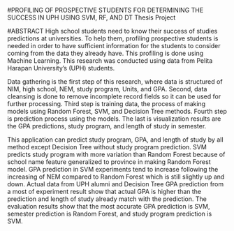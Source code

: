 #PROFILING OF PROSPECTIVE STUDENTS FOR DETERMINING THE SUCCESS IN UPH USING SVM, RF, AND DT
Thesis Project

#ABSTRACT
High school students need to know their success of studies predictions at universities. 
To help them, profiling prospective students is needed in order to have sufficient information 
for the students to consider coming from the data they already have. 
This profiling is done using Machine Learning. 
This research was conducted using data from Pelita Harapan University’s (UPH) students.

Data gathering is the first step of this research, where data is structured of NIM, high school, NEM, study program, Units, and GPA. 
Second, data cleansing is done to remove incomplete record fields so it can be used for further processing. 
Third step is training data, the process of making models using Random Forest, SVM, and Decision Tree methods. 
Fourth step is prediction process using the models. 
The last is visualization results are the GPA predictions, study program, and length of study in semester.

This application can predict study program, GPA, and length of study by all method except Decision Tree without study program prediction. 
SVM predicts study program with more variation than Random Forest because of school name feature generalized to province in making Random Forest model. 
GPA prediction in SVM experiments tend to increase following the increasing of NEM compared to Random Forest which is still slightly up and down. 
Actual data from UPH alumni and Decision Tree GPA prediction from a most of experiment result show that 
actual GPA is higher than the prediction and length of study already match with the prediction. 
The evaluation results show that the most accurate GPA prediction is SVM, semester prediction is Random Forest, and study program prediction is SVM.
